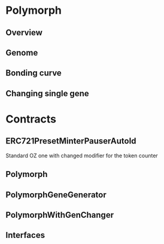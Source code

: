 # Polymorph
## Overview
## Genome
## Bonding curve
## Changing single gene 
# Contracts
## ERC721PresetMinterPauserAutoId
Standard OZ one with changed modifier for the token counter
## Polymorph
## PolymorphGeneGenerator
## PolymorphWithGenChanger
## Interfaces